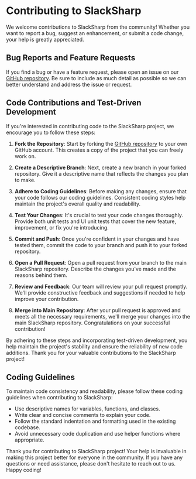 # Contributing to SlackSharp


We welcome contributions to SlackSharp from the community! Whether you want to report a bug, suggest an enhancement, or submit a code change, your help is greatly appreciated.


## Bug Reports and Feature Requests


If you find a bug or have a feature request, please open an issue on our [GitHub repository](https://github.com/kreloaded/SlackSharp). Be sure to include as much detail as possible so we can better understand and address the issue or request.


## Code Contributions and Test-Driven Development


If you're interested in contributing code to the SlackSharp project, we encourage you to follow these steps:


1. **Fork the Repository**: Start by forking the [GitHub repository](https://github.com/kreloaded/SlackSharp) to your own GitHub account. This creates a copy of the project that you can freely work on.


2. **Create a Descriptive Branch**: Next, create a new branch in your forked repository. Give it a descriptive name that reflects the changes you plan to make.


3. **Adhere to Coding Guidelines**: Before making any changes, ensure that your code follows our coding guidelines. Consistent coding styles help maintain the project's overall quality and readability.


4. **Test Your Changes**: It's crucial to test your code changes thoroughly. Provide both unit tests and UI unit tests that cover the new feature, improvement, or fix you're introducing.


5. **Commit and Push**: Once you're confident in your changes and have tested them, commit the code to your branch and push it to your forked repository.


6. **Open a Pull Request**: Open a pull request from your branch to the main SlackSharp repository. Describe the changes you've made and the reasons behind them.


7. **Review and Feedback**: Our team will review your pull request promptly. We'll provide constructive feedback and suggestions if needed to help improve your contribution.


8. **Merge into Main Repository**: After your pull request is approved and meets all the necessary requirements, we'll merge your changes into the main SlackSharp repository. Congratulations on your successful contribution!


By adhering to these steps and incorporating test-driven development, you help maintain the project's stability and ensure the reliability of new code additions. Thank you for your valuable contributions to the SlackSharp project!


## Coding Guidelines


To maintain code consistency and readability, please follow these coding guidelines when contributing to SlackSharp:


- Use descriptive names for variables, functions, and classes.
- Write clear and concise comments to explain your code.
- Follow the standard indentation and formatting used in the existing codebase.
- Avoid unnecessary code duplication and use helper functions where appropriate.


Thank you for contributing to SlackSharp project! Your help is invaluable in making this project better for everyone in the community. If you have any questions or need assistance, please don't hesitate to reach out to us. Happy coding!



